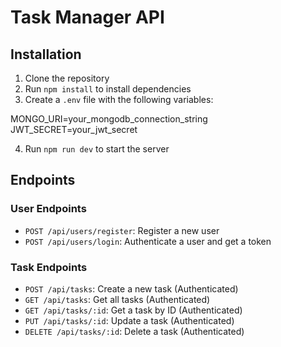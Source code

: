# Task Manager API

## Installation

1. Clone the repository
2. Run `npm install` to install dependencies
3. Create a `.env` file with the following variables:

MONGO_URI=your_mongodb_connection_string
JWT_SECRET=your_jwt_secret

4. Run `npm run dev` to start the server

## Endpoints

### User Endpoints

- `POST /api/users/register`: Register a new user
- `POST /api/users/login`: Authenticate a user and get a token

### Task Endpoints

- `POST /api/tasks`: Create a new task (Authenticated)
- `GET /api/tasks`: Get all tasks (Authenticated)
- `GET /api/tasks/:id`: Get a task by ID (Authenticated)
- `PUT /api/tasks/:id`: Update a task (Authenticated)
- `DELETE /api/tasks/:id`: Delete a task (Authenticated)
